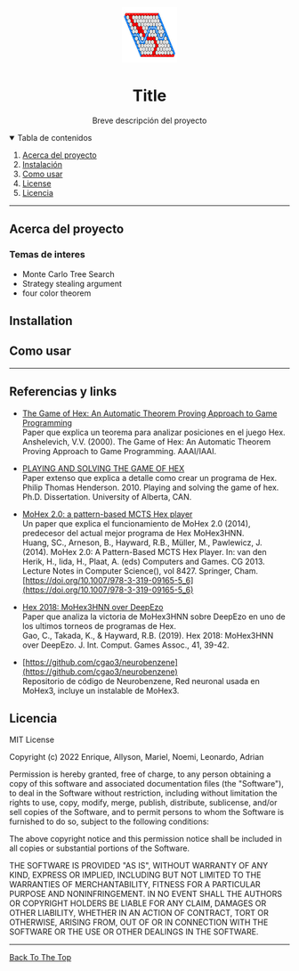 <!-- Mejor compatibilidad --> 
<a name="readme-top"></a>

<!-- PROJECT SHIELDS -->
<!-- [![displayed text][displayed image url]][link url] -->


<!-- logo y titulo -->
<div align="center">
  <a href="https://github.com/CS1103/proyecto-final-grupo-5-1">
    <img src="MD_files/Hex.jpg" alt="hex board" width="100" height="100">
  </a>
  <h1>Title</h1>
  <p>
    Breve descripción del proyecto
  </p>
</div>


<details open>
  <summary>Tabla de contenidos</summary>
  <ol>
    <li><a href="#acerca-del-proyecto">
      Acerca del proyecto
    </a></li>
    <li><a href="#instalacion">
      Instalación
    </a></li>
    <li><a href="#como-usar">
      Como usar
    </a></li>
    <li><a href="#Referencias y links">
      License
    </a></li>
    <li><a href="#licencia">
      Licencia
    </a></li>
  </ol>
</details>

---

## Acerca del proyecto

### Temas de interes

- Monte Carlo Tree Search
- Strategy stealing argument
- four color theorem



## Installation



## Como usar

---

## Referencias y links

- [The Game of Hex: An Automatic Theorem Proving Approach to Game
Programming](https://www.aaai.org/Papers/AAAI/2000/AAAI00-029.pdf)  
  Paper que explica un teorema para analizar posiciones en el juego Hex.  
  Anshelevich, V.V. (2000). The Game of Hex: An Automatic Theorem Proving Approach to Game Programming. AAAI/IAAI.

- [PLAYING AND SOLVING THE GAME OF HEX](https://era.library.ualberta.ca/items/dd8ce116-183f-4ad0-b7e6-618d38f132ff/view/2aadbc49-e39e-4554-ad29-1e2de4d98aab/Henderson-Philip-Fall2010.pdf)  
  Paper extenso que explica a detalle como crear un programa de Hex.  
  Philip Thomas Henderson. 2010. Playing and solving the game of hex. Ph.D. Dissertation. University of Alberta, CAN.

- [MoHex 2.0: a pattern-based MCTS Hex player](https://webdocs.cs.ualberta.ca/~hayward/papers/m2.pdf)  
  Un paper que explica el funcionamiento de MoHex 2.0 (2014), predecesor del actual mejor programa de Hex MoHex3HNN.  
  Huang, SC., Arneson, B., Hayward, R.B., Müller, M., Pawlewicz, J. (2014). MoHex 2.0: A Pattern-Based MCTS Hex Player. In: van den Herik, H., Iida, H., Plaat, A. (eds) Computers and Games. CG 2013. Lecture Notes in Computer Science(), vol 8427. Springer, Cham.[https://doi.org/10.1007/978-3-319-09165-5_6](https://doi.org/10.1007/978-3-319-09165-5_6)

- [Hex 2018: MoHex3HNN over DeepEzo](https://webdocs.cs.ualberta.ca/~hayward/papers/taiwan18.pdf)  
  Paper que analiza la victoria de MoHex3HNN sobre DeepEzo en uno de los ultimos torneos de programas de Hex.  
  Gao, C., Takada, K., & Hayward, R.B. (2019). Hex 2018: MoHex3HNN over DeepEzo. J. Int. Comput. Games Assoc., 41, 39-42.

- [https://github.com/cgao3/neurobenzene](https://github.com/cgao3/neurobenzene)  
  Repositorio de código de Neurobenzene, Red neuronal usada en MoHex3, incluye un instalable de MoHex3.


## Licencia

MIT License

Copyright (c) 2022 Enrique, Allyson, Mariel, Noemi, Leonardo, Adrian

Permission is hereby granted, free of charge, to any person obtaining a copy
of this software and associated documentation files (the "Software"), to deal
in the Software without restriction, including without limitation the rights
to use, copy, modify, merge, publish, distribute, sublicense, and/or sell
copies of the Software, and to permit persons to whom the Software is
furnished to do so, subject to the following conditions:

The above copyright notice and this permission notice shall be included in all
copies or substantial portions of the Software.

THE SOFTWARE IS PROVIDED "AS IS", WITHOUT WARRANTY OF ANY KIND, EXPRESS OR
IMPLIED, INCLUDING BUT NOT LIMITED TO THE WARRANTIES OF MERCHANTABILITY,
FITNESS FOR A PARTICULAR PURPOSE AND NONINFRINGEMENT. IN NO EVENT SHALL THE
AUTHORS OR COPYRIGHT HOLDERS BE LIABLE FOR ANY CLAIM, DAMAGES OR OTHER
LIABILITY, WHETHER IN AN ACTION OF CONTRACT, TORT OR OTHERWISE, ARISING FROM,
OUT OF OR IN CONNECTION WITH THE SOFTWARE OR THE USE OR OTHER DEALINGS IN THE
SOFTWARE.

---

[Back To The Top](#readme-top)